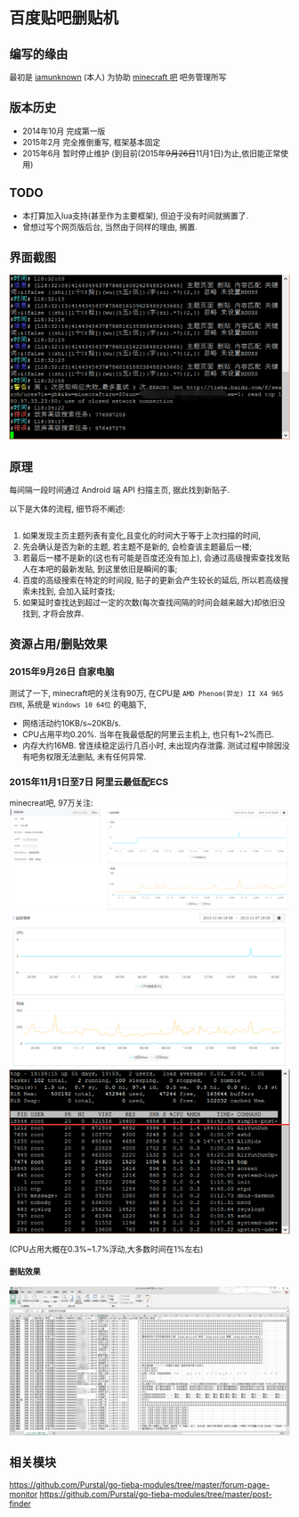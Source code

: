 # 百度贴吧删贴机

## 编写的缘由
最初是 [iamunknown](http://tieba.baidu.com/home/main?un=iamunknown) (本人) 为协助 [minecraft 吧](https://tieba.baidu.com/f?kw=minecraft) 吧务管理所写

## 版本历史
 * 2014年10月 完成第一版
 * 2015年2月 完全推倒重写, 框架基本固定
 * 2015年6月 暂时停止维护 (到目前(2015年~~9月26日~~11月1日)为止,依旧能正常使用)

## TODO
 * 本打算加入lua支持(甚至作为主要框架), 但迫于没有时间就搁置了.
 * 曾想过写个网页版后台, 当然由于同样的理由, 搁置.

## 界面截图
![随便截的一张删贴机截图](https://raw.githubusercontent.com/Purstal/tieba-post-deleter/master/screen-shots/post%20deleter.png)

## 原理
每间隔一段时间通过 Android 端 API 扫描主页, 据此找到新贴子.

以下是大体的流程, 细节将不阐述:

``` flow

```

  1. 如果发现主页主题列表有变化,且变化的时间大于等于上次扫描的时间,
  2. 先会确认是否为新的主题, 若主题不是新的, 会检查该主题最后一楼;
  3. 若最后一楼不是新的(这也有可能是百度还没有加上), 会通过高级搜索查找发贴人在本吧的最新发贴, 到这里依旧是瞬间的事;
  4. 百度的高级搜索在特定的时间段, 贴子的更新会产生较长的延后, 所以若高级搜索未找到, 会加入延时查找;
  5. 如果延时查找达到超过一定的次数(每次查找间隔的时间会越来越大)却依旧没找到, 才将会放弃.

## 资源占用/删贴效果
### 2015年9月26日 自家电脑
测试了一下, minecraft吧的关注有90万,
在CPU是 `AMD Phenom(羿龙) II X4 965 四核`, 系统是 `Windows 10 64位` 的电脑下,
 * 网络活动约10KB/s~20KB/s.
 * CPU占用平均0.20%. 当年在我最低配的阿里云主机上, 也只有1~2%而已.
 * 内存大约16MB. 曾连续稳定运行几百小时, 未出现内存泄露.
     测试过程中除因没有吧务权限无法删贴, 未有任何异常.

### 2015年11月1日至7日 阿里云最低配ECS
minecreat吧, 97万关注:
![阿里云的监控数据](https://raw.githubusercontent.com/Purstal/tieba-post-deleter/master/screen-shots/server%20detail.png)
![单日监控数据](https://raw.githubusercontent.com/Purstal/tieba-post-deleter/master/screen-shots/24h.png)
![TOP](https://raw.githubusercontent.com/Purstal/tieba-post-deleter/master/screen-shots/top.png)

(CPU占用大概在0.3%~1.7%浮动,大多数时间在1%左右)

#### 删贴效果
![操作记录](https://raw.githubusercontent.com/Purstal/tieba-post-deleter/master/screen-shots/delete%20logs.png)


## 相关模块
https://github.com/Purstal/go-tieba-modules/tree/master/forum-page-monitor
https://github.com/Purstal/go-tieba-modules/tree/master/post-finder